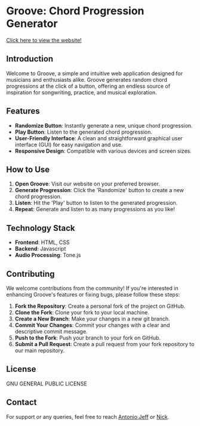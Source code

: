 # Groove: Chord Progression Generator

[Click here to view the website!](https://kammerern.github.io/groove/index.html)

## Introduction
Welcome to Groove, a simple and intuitive web application designed for musicians and enthusiasts alike. 
Groove generates random chord progressions at the click of a button, offering an endless source of inspiration for 
songwriting, practice, and musical exploration.

## Features
- **Randomize Button**: Instantly generate a new, unique chord progression.
- **Play Button**: Listen to the generated chord progression.
- **User-Friendly Interface**: A clean and straightforward graphical user interface (GUI) for easy navigation and use.
- **Responsive Design**: Compatible with various devices and screen sizes.

## How to Use
1. **Open Groove**: Visit our website on your preferred browser.
2. **Generate Progression**: Click the 'Randomize' button to create a new chord progression.
3. **Listen**: Hit the 'Play' button to listen to the generated progression.
4. **Repeat**: Generate and listen to as many progressions as you like!

## Technology Stack
- **Frontend**: HTML, CSS
- **Backend**: Javascript
- **Audio Processing**: Tone.js

## Contributing
We welcome contributions from the community! If you're interested in enhancing Groove's features or fixing bugs, please follow these steps:
1. **Fork the Repository**: Create a personal fork of the project on GitHub.
2. **Clone the Fork**: Clone your fork to your local machine.
3. **Create a New Branch**: Make your changes in a new git branch.
4. **Commit Your Changes**: Commit your changes with a clear and descriptive commit message.
5. **Push to the Fork**: Push your branch to your fork on GitHub.
6. **Submit a Pull Request**: Create a pull request from your fork repository to our main repository.

## License
GNU GENERAL PUBLIC LICENSE

## Contact
For support or any queries, feel free to reach [Antonio](mailto:ahalkiadakis@albany.edu),[Jeff](mailto:jyinusa@albany.edu) or [Nick](mailto:nkammerer@albany.edu).
